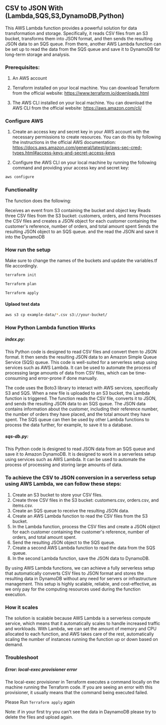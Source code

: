 ## CSV to JSON With (Lambda,SQS,S3,DynamoDB,Python)
This AWS Lambda function provides a powerful solution for data transformation and storage. Specifically, it reads CSV files from an S3 bucket, transforms them into JSON format, and then sends the resulting JSON data to an SQS queue. From there, another AWS Lambda function can be set up to read the data from the SQS queue and save it to DynamoDB for long-term storage and analysis.


### Prerequisites:

1. An AWS account

2. Terraform installed on your local machine. You can download Terraform from the official website: https://www.terraform.io/downloads.html
3. The AWS CLI installed on your local machine. You can download the AWS CLI from the official website: https://aws.amazon.com/cli/


### Configure AWS
1. Create an access key and secret key in your AWS account with the necessary permissions to create resources. You can do this by following the instructions in the official AWS documentation: https://docs.aws.amazon.com/general/latest/gr/aws-sec-cred-types.html#access-keys-and-secret-access-keys

2. Configure the AWS CLI on your local machine by running the following command and providing your access key and secret key:

```bash
aws configure
```
### Functionality
The function does the following:

Receives an event from S3 containing the bucket and object key
Reads three CSV files from the S3 bucket: customers, orders, and items
Processes the CSV files and creates a JSON object for each customer containing the customer's reference, number of orders, and total amount spent
Sends the resulting JSON object to an SQS queue. and the read the JSON and save it into the DynamoDB

### How run the setup

Make sure to change the names of the buckets and update the variables.tf file accordingly.

```bash 
terraform init

Terraform plan 

Terraform apply 
```


#### Uplaod test data

```bash
aws s3 cp example-data/*.csv s3://your-bucket/
```

### How Python Lambda function Works

##### index.py:
This Python code is designed to read CSV files and convert them to JSON format. It then sends the resulting JSON data to an Amazon Simple Queue Service (SQS) queue. This code is well-suited for a serverless setup using services such as AWS Lambda. It can be used to automate the process of processing large amounts of data from CSV files, which can be time-consuming and error-prone if done manually.

The code uses the Boto3 library to interact with AWS services, specifically S3 and SQS. When a new file is uploaded to an S3 bucket, the Lambda function is triggered. The function reads the CSV file, converts it to JSON, and sends the resulting JSON data to an SQS queue. The JSON data contains information about the customer, including their reference number, the number of orders they have placed, and the total amount they have spent. The SQS queue can then be used by other Lambda functions to process the data further, for example, to save it to a database.

##### sqs-db.py:
This Python code is designed to read JSON data from an SQS queue and save it to Amazon DynamoDB. It is designed to work in a serverless setup using services such as AWS Lambda. It can be used to automate the process of processing and storing large amounts of data.

### To achieve the CSV to JSON conversion in a serverless setup using AWS Lambda, we can follow these steps:

1. Create an S3 bucket to store your CSV files.
2. Create three CSV files in the S3 bucket: customers.csv, orders.csv, and items.csv.
3. Create an SQS queue to receive the resulting JSON data.
4. Create an AWS Lambda function to read the CSV files from the S3 bucket.
5. In the Lambda function, process the CSV files and create a JSON object for each customer containing the customer's reference, number of orders, and total amount spent.
6. Send the resulting JSON object to the SQS queue.
7. Create a second AWS Lambda function to read the data from the SQS queue.
8. In the second Lambda function, save the JSON data to DynamoDB.

By using AWS Lambda functions, we can achieve a fully serverless setup that automatically converts CSV files to JSON format and stores the resulting data in DynamoDB without any need for servers or infrastructure management. This setup is highly scalable, reliable, and cost-effective, as we only pay for the computing resources used during the function execution.

### How it scales
The solution is scalable because AWS Lambda is a serverless compute service, which means that it automatically scales to handle increased traffic and workloads. With Lambda, we can set the amount of memory and CPU allocated to each function, and AWS takes care of the rest, automatically scaling the number of instances running the function up or down based on demand.


### Troubleshoot


##### Error: local-exec provisioner error
The local-exec provisioner in Terraform executes a command locally on the machine running the Terraform code. If you are seeing an error with this provisioner, it usually means that the command being executed failed.

Please Run `Terraform apply` again


Note: if in your first try you can't see the data in DaynamoDB please try to delete the files and upload again.
